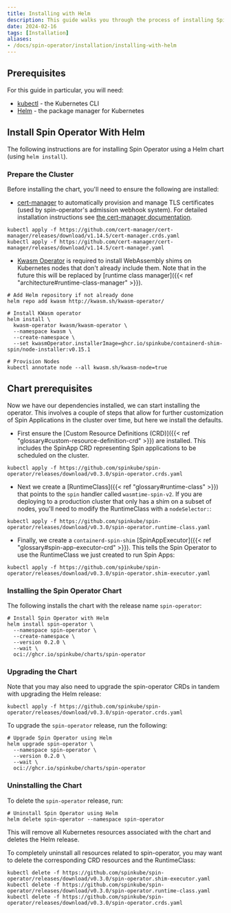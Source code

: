```yaml
---
title: Installing with Helm
description: This guide walks you through the process of installing SpinKube using [Helm](https://helm.sh).
date: 2024-02-16
tags: [Installation]
aliases:
- /docs/spin-operator/installation/installing-with-helm
---
```


## Prerequisites

For this guide in particular, you will need:

- [kubectl](https://kubernetes.io/docs/tasks/tools/) - the Kubernetes CLI
- [Helm](https://helm.sh) - the package manager for Kubernetes

## Install Spin Operator With Helm

The following instructions are for installing Spin Operator using a Helm chart (using `helm
install`).

### Prepare the Cluster

Before installing the chart, you'll need to ensure the following are installed:

- [cert-manager](https://github.com/cert-manager/cert-manager) to automatically provision and manage
  TLS certificates (used by spin-operator's admission webhook system). For detailed installation
  instructions see [the cert-manager documentation](https://cert-manager.io/docs/installation/).

```shell
kubectl apply -f https://github.com/cert-manager/cert-manager/releases/download/v1.14.5/cert-manager.crds.yaml
kubectl apply -f https://github.com/cert-manager/cert-manager/releases/download/v1.14.5/cert-manager.yaml
```

- [Kwasm Operator](https://github.com/kwasm/kwasm-operator) is required to install WebAssembly shims
  on Kubernetes nodes that don't already include them. Note that in the future this will be replaced
  by [runtime class manager]({{< ref "architecture#runtime-class-manager" >}}).

```shell
# Add Helm repository if not already done
helm repo add kwasm http://kwasm.sh/kwasm-operator/

# Install KWasm operator
helm install \
  kwasm-operator kwasm/kwasm-operator \
  --namespace kwasm \
  --create-namespace \
  --set kwasmOperator.installerImage=ghcr.io/spinkube/containerd-shim-spin/node-installer:v0.15.1

# Provision Nodes
kubectl annotate node --all kwasm.sh/kwasm-node=true
```

## Chart prerequisites

Now we have our dependencies installed, we can start installing the operator. This involves a couple
of steps that allow for further customization of Spin Applications in the cluster over time, but
here we install the defaults.

- First ensure the [Custom Resource Definitions (CRD)]({{< ref
  "glossary#custom-resource-definition-crd" >}}) are installed. This includes the SpinApp CRD
  representing Spin applications to be scheduled on the cluster.

```shell
kubectl apply -f https://github.com/spinkube/spin-operator/releases/download/v0.3.0/spin-operator.crds.yaml
```

- Next we create a [RuntimeClass]({{< ref "glossary#runtime-class" >}}) that points to the `spin`
handler called `wasmtime-spin-v2`. If you are deploying to a production cluster that only has a shim
on a subset of nodes, you'll need to modify the RuntimeClass with a `nodeSelector:`:

```shell
kubectl apply -f https://github.com/spinkube/spin-operator/releases/download/v0.3.0/spin-operator.runtime-class.yaml
```

- Finally, we create a `containerd-spin-shim` [SpinAppExecutor]({{< ref
  "glossary#spin-app-executor-crd" >}}). This tells the Spin Operator to use the RuntimeClass we
  just created to run Spin Apps:

```shell
kubectl apply -f https://github.com/spinkube/spin-operator/releases/download/v0.3.0/spin-operator.shim-executor.yaml
```

### Installing the Spin Operator Chart

The following installs the chart with the release name `spin-operator`:


```shell
# Install Spin Operator with Helm
helm install spin-operator \
  --namespace spin-operator \
  --create-namespace \
  --version 0.2.0 \
  --wait \
  oci://ghcr.io/spinkube/charts/spin-operator
```

### Upgrading the Chart

Note that you may also need to upgrade the spin-operator CRDs in tandem with upgrading the Helm
release:

```shell
kubectl apply -f https://github.com/spinkube/spin-operator/releases/download/v0.3.0/spin-operator.crds.yaml
```

To upgrade the `spin-operator` release, run the following:

```shell
# Upgrade Spin Operator using Helm
helm upgrade spin-operator \
  --namespace spin-operator \
  --version 0.2.0 \
  --wait \
  oci://ghcr.io/spinkube/charts/spin-operator
```

### Uninstalling the Chart

To delete the `spin-operator` release, run:

```shell
# Uninstall Spin Operator using Helm
helm delete spin-operator --namespace spin-operator
```

This will remove all Kubernetes resources associated with the chart and deletes the Helm release.

To completely uninstall all resources related to spin-operator, you may want to delete the
corresponding CRD resources and the RuntimeClass:

```shell
kubectl delete -f https://github.com/spinkube/spin-operator/releases/download/v0.3.0/spin-operator.shim-executor.yaml
kubectl delete -f https://github.com/spinkube/spin-operator/releases/download/v0.3.0/spin-operator.runtime-class.yaml
kubectl delete -f https://github.com/spinkube/spin-operator/releases/download/v0.3.0/spin-operator.crds.yaml
```
